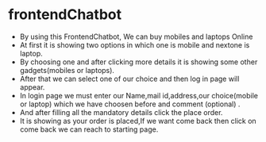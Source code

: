 # frontendChatbot


*  By using this FrontendChatbot, We can buy mobiles and laptops Online
*  At first it is showing two options in which one is mobile and nextone is laptop.
*  By choosing one and after clicking more details it is showing some other gadgets(mobiles or laptops).
*  After that we can select one of our choice and then log in page will appear.
*  In login page we must enter our Name,mail id,address,our choice(mobile or laptop) which we have choosen before and comment (optional) .
*  And after filling all the mandatory details click the place order.
*  It is showing as your order is placed,If we want come back then click on come back we can reach to starting page.
